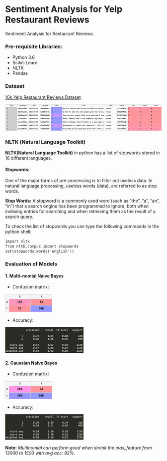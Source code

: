 # Sentiment Analysis for Yelp Restaurant Reviews
Sentiment Analysis for Restaurant Reviews.
### Pre-requisite Libraries:
* Python 3.6
* Scikit-Learn
* NLTK
* Pandas

### Dataset
[10k Yelp Restaurant Reviews Dataset](https://www.dropbox.com/s/wc6rzl1a2os721d/yelp.csv?dl=0)

<img src="images/dataset.png">

### NLTK (Natural Language Toolkit)
**NLTK(Natural Language Toolkit)** in python has a list of stopwords stored in 16 different languages.

#### Stopwords:

One of the major forms of pre-processing is to filter out useless data. In natural language processing, useless words (data), are referred to as stop words.

**Stop Words:** A stopword is a commonly used word (such as “the”, “a”, “an”, “in”) that a search engine has been programmed to ignore, both when indexing entries for searching and when retrieving them as the result of a search query.


To check the list of stopwords you can type the following commands in the python shell:
```
import nltk
from nltk.corpus import stopwords
set(stopwords.words('english'))
```

### Evaluation of Models
#### 1. Multi-nomial Naive Bayes
* Confusion matrix:

<img src="images/mul_cm.png"  height=30% width=30%>

* Accuracy:

<img src="images/mul_acc.png"  height=50% width=50%>

#### 2. Gaussian Naive Bayes
* Confusion matrix:

<img src="images/gs_cm.png"  height=30% width=30%>

* Accuracy:

<img src="images/gs_acc.png"  height=50% width=50%>

**Note:** *Multinomial can perform good when shrink the max_feature from 13000 to 1500 with avg acc: 92%.*





